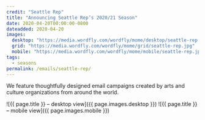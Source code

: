 ```yaml
---
credit: "Seattle Rep"
title: "Announcing Seattle Rep’s 2020/21 Season"
date: 2020-04-20T00:00:00-0800
dateadded: 2020-04-20
images:
  desktop: "https://media.wordfly.com/wordfly/mome/desktop/seattle-rep.jpg"
  grid: "https://media.wordfly.com/wordfly/mome/grid/seattle-rep.jpg"
  mobile: "https://media.wordfly.com/wordfly/mome/mobile/seattle-rep.jpg"
tags:
  - seasons
permalink: /emails/seattle-rep/
---
```

We feature thoughtfully designed email campaigns created by arts and culture organizations from around the world.

![{{ page.title }} – desktop view]({{ page.images.desktop }})
![{{ page.title }} – mobile view]({{ page.images.mobile }})
